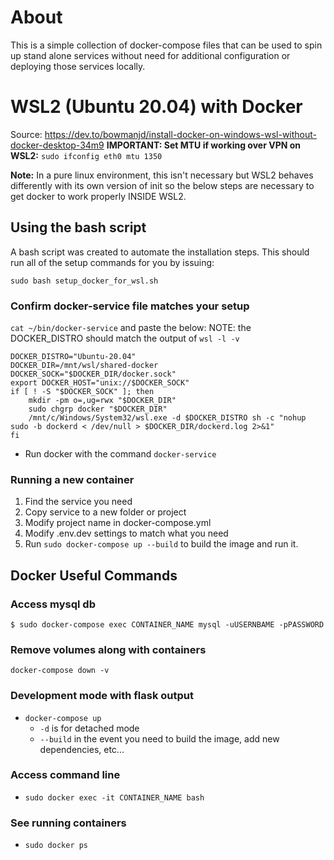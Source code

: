 # About
This is a simple collection of docker-compose files that can be used to spin up stand alone services without need for additional configuration or deploying those services locally.

# WSL2 (Ubuntu 20.04) with Docker
Source: https://dev.to/bowmanjd/install-docker-on-windows-wsl-without-docker-desktop-34m9
**IMPORTANT: Set MTU if working over VPN on WSL2:** `sudo ifconfig eth0 mtu 1350`

**Note:** In a pure linux environment, this isn't necessary but WSL2 behaves differently with its own version of init 
so the below steps are necessary to get docker to work properly INSIDE WSL2.

## Using the bash script 
A bash script was created to automate the installation steps. This should run all of the setup commands for you by issuing:

`sudo bash setup_docker_for_wsl.sh`


### Confirm docker-service file matches your setup
`cat ~/bin/docker-service`
and paste the below:
NOTE: the DOCKER_DISTRO should match the output of `wsl -l -v`
```
DOCKER_DISTRO="Ubuntu-20.04"
DOCKER_DIR=/mnt/wsl/shared-docker
DOCKER_SOCK="$DOCKER_DIR/docker.sock"
export DOCKER_HOST="unix://$DOCKER_SOCK"
if [ ! -S "$DOCKER_SOCK" ]; then
    mkdir -pm o=,ug=rwx "$DOCKER_DIR"
    sudo chgrp docker "$DOCKER_DIR"
    /mnt/c/Windows/System32/wsl.exe -d $DOCKER_DISTRO sh -c "nohup sudo -b dockerd < /dev/null > $DOCKER_DIR/dockerd.log 2>&1"
fi
```
- Run docker with the command `docker-service`

### Running a new container
1) Find the service you need
2) Copy service to a new folder or project
3) Modify project name in docker-compose.yml
4) Modify .env.dev settings to match what you need
5) Run `sudo docker-compose up --build` to build the image and run it.

## Docker Useful Commands
### Access mysql db
```$ sudo docker-compose exec CONTAINER_NAME mysql -uUSERNBAME -pPASSWORD```

### Remove volumes along with containers
`docker-compose down -v`

### Development mode with flask output
- `docker-compose up`
  - `-d` is for detached mode
  - `--build` in the event you need to build the image, add new dependencies, etc...

### Access command line
- `sudo docker exec -it CONTAINER_NAME bash`

### See running containers
- `sudo docker ps`
